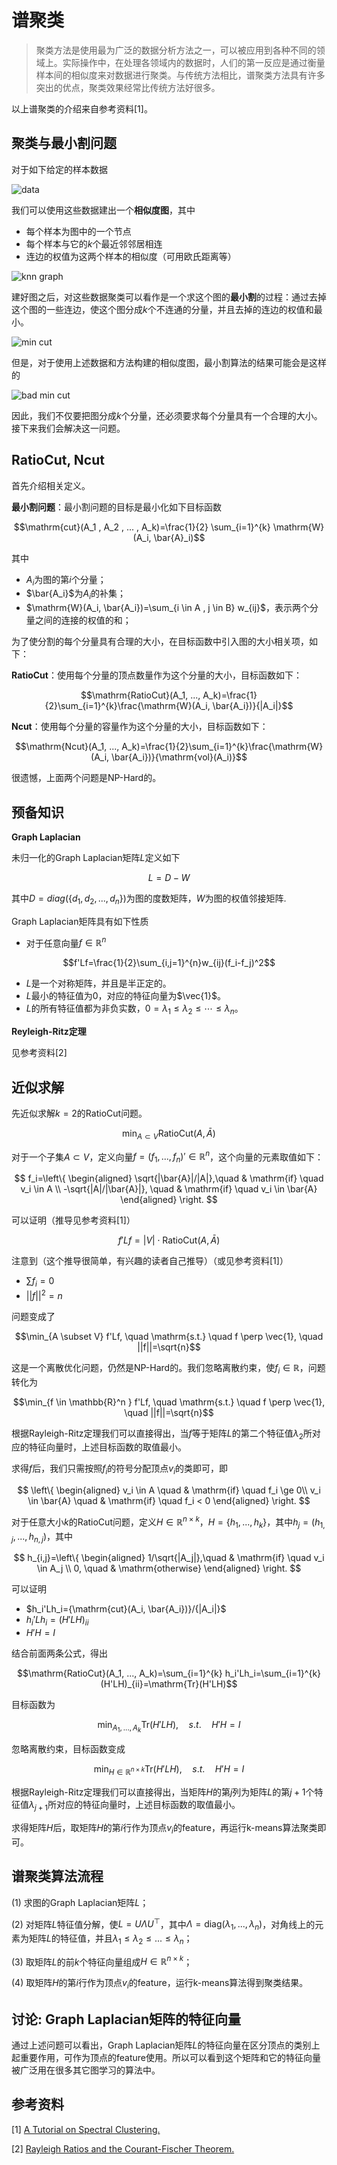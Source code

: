 # 谱聚类

> 聚类方法是使用最为广泛的数据分析方法之一，可以被应用到各种不同的领域上。实际操作中，在处理各领域内的数据时，人们的第一反应是通过衡量样本间的相似度来对数据进行聚类。与传统方法相比，谱聚类方法具有许多突出的优点，聚类效果经常比传统方法好很多。

以上谱聚类的介绍来自参考资料[1]。

## 聚类与最小割问题

对于如下给定的样本数据

![data](data.png)

我们可以使用这些数据建出一个**相似度图**，其中

- 每个样本为图中的一个节点
- 每个样本与它的$k$个最近邻邻居相连
- 连边的权值为这两个样本的相似度（可用欧氏距离等）

![knn graph](knn-graph.png)

建好图之后，对这些数据聚类可以看作是一个求这个图的**最小割**的过程：通过去掉这个图的一些连边，使这个图分成$k$个不连通的分量，并且去掉的连边的权值和最小。

![min cut](min-cut.png)

但是，对于使用上述数据和方法构建的相似度图，最小割算法的结果可能会是这样的

![bad min cut](bad-min-cut.png)

因此，我们不仅要把图分成$k$个分量，还必须要求每个分量具有一个合理的大小。接下来我们会解决这一问题。

## RatioCut, Ncut

首先介绍相关定义。

**最小割问题**：最小割问题的目标是最小化如下目标函数

$$\mathrm{cut}(A_1 , A_2 , ... , A_k)=\frac{1}{2} \sum_{i=1}^{k} \mathrm{W}(A_i, \bar{A}_i)$$

其中

- $A_i$为图的第$i$个分量；
- $\bar{A_i}$为$A_i$的补集；
- $\mathrm{W}(A_i, \bar{A_i})=\sum_{i \in A , j \in B} w_{ij}$，表示两个分量之间的连接的权值的和；

为了使分割的每个分量具有合理的大小，在目标函数中引入图的大小相关项，如下：

**RatioCut**：使用每个分量的顶点数量作为这个分量的大小，目标函数如下：

$$\mathrm{RatioCut}(A_1, ..., A_k)=\frac{1}{2}\sum_{i=1}^{k}\frac{\mathrm{W}(A_i, \bar{A_i})}{|A_i|}$$

**Ncut**：使用每个分量的容量作为这个分量的大小，目标函数如下：

$$\mathrm{Ncut}(A_1, ..., A_k)=\frac{1}{2}\sum_{i=1}^{k}\frac{\mathrm{W}(A_i, \bar{A_i})}{\mathrm{vol}(A_i)}$$

很遗憾，上面两个问题是NP-Hard的。

## 预备知识

**Graph Laplacian**

未归一化的Graph Laplacian矩阵$L$定义如下

$$L=D-W$$

其中$D=diag(\{d_1, d_2, ... , d_n\})$为图的度数矩阵，$W$为图的权值邻接矩阵.

Graph Laplacian矩阵具有如下性质

- 对于任意向量$f \in \mathbb{R}^n$

$$f'Lf=\frac{1}{2}\sum_{i,j=1}^{n}w_{ij}(f_i-f_j)^2$$

- $L$是一个对称矩阵，并且是半正定的。
- $L$最小的特征值为$0$，对应的特征向量为$\vec{1}$。
- $L$的所有特征值都为非负实数，$0= \lambda_1 \le \lambda_2 \le \cdots \le \lambda_n$。

**Reyleigh-Ritz定理**

见参考资料[2]

## 近似求解

先近似求解$k=2$的$\mathrm{RatioCut}$问题。

$$\min_{A \subset V} \mathrm{RatioCut}(A, \bar{A})$$

对于一个子集$A \subset V$，定义向量$f=(f_1, ..., f_n)' \in \mathbb{R}^n$，这个向量的元素取值如下：

$$ f_i=\left\{
\begin{aligned}
\sqrt{|\bar{A}|/|A|},\quad & \mathrm{if} \quad  v_i \in A \\
-\sqrt{|A|/|\bar{A}|}, \quad & \mathrm{if} \quad  v_i \in \bar{A} 
\end{aligned}
\right.
$$

可以证明（推导见参考资料[1]）

$$f'Lf=|V| \cdot \mathrm{RatioCut}(A, \bar{A})$$

注意到（这个推导很简单，有兴趣的读者自己推导）（或见参考资料[1]）

- $\sum f_i = 0$
- $||f||^2=n$

问题变成了

$$\min_{A \subset V} f'Lf, \quad \mathrm{s.t.} \quad f \perp \vec{1}, \quad ||f||=\sqrt{n}$$

这是一个离散优化问题，仍然是NP-Hard的。我们忽略离散约束，使$f_i \in \mathbb{R}$，问题转化为

$$\min_{f \in \mathbb{R}^n } f'Lf, \quad \mathrm{s.t.} \quad f \perp \vec{1}, \quad ||f||=\sqrt{n}$$

根据Rayleigh-Ritz定理我们可以直接得出，当$f$等于矩阵$L$的第二个特征值$\lambda_2$所对应的特征向量时，上述目标函数的取值最小。

求得$f$后，我们只需按照$f_i$的符号分配顶点$v_i$的类即可，即

$$ \left\{
\begin{aligned}
v_i \in A \quad & \mathrm{if} \quad  f_i \ge 0\\
v_i \in \bar{A} \quad & \mathrm{if} \quad  f_i < 0
\end{aligned}
\right.
$$

对于任意大小$k$的$\mathrm{RatioCut}$问题，定义$H \in \mathbb{R}^{n \times k}$，$H=\{h_1, ..., h_k\}$，其中$h_j=(h_{1,j}, ..., h_{n, j})$，其中

$$ h_{i,j}=\left\{
\begin{aligned}
1/\sqrt{|A_j|},\quad & \mathrm{if} \quad  v_i \in A_j \\
0, \quad & \mathrm{otherwise} 
\end{aligned}
\right.
$$

可以证明

- $h_i'Lh_i={\mathrm{cut}(A_i, \bar{A_i})}/{|A_i|}$
- $h_i'Lh_i=(H'LH)_{ii}$
- $H'H=I$

结合前面两条公式，得出

$$\mathrm{RatioCut}(A_1, ..., A_k)=\sum_{i=1}^{k} h_i'Lh_i=\sum_{i=1}^{k} (H'LH)_{ii}=\mathrm{Tr}(H'LH)$$

目标函数为

$$\min_{A_1, ..., A_k} \mathrm{Tr}(H'LH), \quad s.t. \quad H'H=I $$

忽略离散约束，目标函数变成

$$\min_{H \in \mathbb{R}^{n \times k}} \mathrm{Tr}(H'LH), \quad s.t. \quad H'H=I $$

根据Rayleigh-Ritz定理我们可以直接得出，当矩阵$H$的第$j$列为矩阵$L$的第$j+1$个特征值$\lambda_{j+1}$所对应的特征向量时，上述目标函数的取值最小。

求得矩阵$H$后，取矩阵$H$的第$i$行作为顶点$v_i$的feature，再运行k-means算法聚类即可。

## 谱聚类算法流程

(1) 求图的Graph Laplacian矩阵$L$；

(2) 对矩阵$L$特征值分解，使$L=U \Lambda U^\top$，其中$\Lambda=\mathrm{diag}(\lambda_1, ..., \lambda_n)$，对角线上的元素为矩阵$L$的特征值，并且$\lambda_1 \le \lambda_2 \le ... \le \lambda_n$；

(3) 取矩阵$L$的前$k$个特征向量组成$H \in \mathbb{R}^{n \times k}$；

(4) 取矩阵$H$的第$i$行作为顶点$v_i$的feature，运行k-means算法得到聚类结果。

## 讨论: Graph Laplacian矩阵的特征向量

通过上述问题可以看出，Graph Laplacian矩阵$L$的特征向量在区分顶点的类别上起重要作用，可作为顶点的feature使用。所以可以看到这个矩阵和它的特征向量被广泛用在很多其它图学习的算法中。

## 参考资料

[1] [A Tutorial on Spectral Clustering.](https://arxiv.org/abs/0711.0189)

[2] [Rayleigh Ratios and the Courant-Fischer Theorem.](http://www.cis.upenn.edu/~cis515/cis515-15-spectral-clust-appA.pdf)
